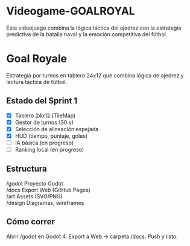# Videogame-GOALROYAL
Este videojuego combina la lógica táctica del ajedrez con la estrategia predictiva de la batalla naval y la emoción competitiva del fútbol.

# Goal Royale
Estrategia por turnos en tablero 24x12 que combina lógica de ajedrez y lectura táctica de fútbol.

## Estado del Sprint 1
- [x] Tablero 24x12 (TileMap)
- [x] Gestor de turnos (30 s)
- [x] Selección de alineación espejada
- [x] HUD (tiempo, puntaje, goles)
- [ ] IA básica (en progreso)
- [ ] Ranking local (en progreso)

## Estructura
/godot  Proyecto Godot  
/docs    Export Web (GitHub Pages)  
/art     Assets (SVG/PNG)  
/design  Diagramas, wireframes

## Cómo correr
Abrir /godot en Godot 4. Export a Web → carpeta /docs. Push y listo.
